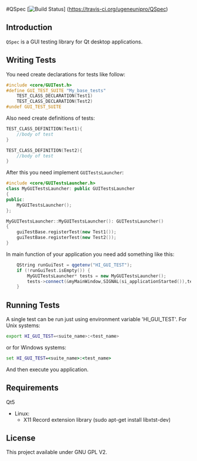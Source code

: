 #QSpec [![Build Status](https://travis-ci.org/ugeneunipro/QSpec.svg?branch=master)]	(https://travis-ci.org/ugeneunipro/QSpec)

## Introduction
`QSpec` is a GUI testing library for Qt desktop applications.

## Writing Tests
You need create declarations for tests like follow:
```cpp
#include <core/GUITest.h>
#define GUI_TEST_SUITE "My_base_tests"
    TEST_CLASS_DECLARATION(Test1)
    TEST_CLASS_DECLARATION(Test2)
#undef GUI_TEST_SUITE
```
Also need create definitions of tests:
```cpp
TEST_CLASS_DEFINITION(Test1){
    //body of test
}

TEST_CLASS_DEFINITION(Test2){
    //body of test
}
```
After this you need implement `GUITestsLauncher`:
```cpp
#include <core/GUITestsLauncher.h>
class MyGUITestsLauncher: public GUITestsLauncher
{
public:
    MyGUITestsLauncher();
};
```
```cpp
MyGUITestsLauncher::MyGUITestsLauncher(): GUITestsLauncher()
{
    guiTestBase.registerTest(new Test1());
    guiTestBase.registerTest(new Test2());
}
```
In main function of your application you need add something like this:
```cpp
    QString runGuiTest = qgetenv("HI_GUI_TEST");
    if (!runGuiTest.isEmpty()) {
        MyGUITestsLauncher* tests = new MyGUITestsLauncher();
        tests->connect(&myMainWindow,SIGNAL(si_applicationStarted()),tests,SLOT(sl_runTest()));
    }
```

## Running Tests
A single test can be run just using environment variable 'HI_GUI_TEST'.
For Unix systems:
```bash
export HI_GUI_TEST=<suite_name>:<test_name>
```
or for Windows systems:
```bat
set HI_GUI_TEST=<suite_name>:<test_name>
```
And then execute you application.

## Requirements

Qt5

* Linux:
  * X11 Record extension library (sudo apt-get install libxtst-dev)

## License

This project available under GNU GPL V2.
